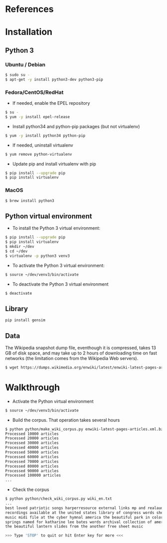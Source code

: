 
# References

# Installation

## Python 3

### Ubuntu / Debian
```bash
$ sudo su -
$ apt-get -y install python3-dev python3-pip
```

### Fedora/CentOS/RedHat
* If needed, enable the EPEL repository
```bash
$ su -
$ yum -y install epel-release
```
* Install python34 and python-pip packages (but not virtualenv)
```bash
$ yum -y install python34 python-pip
```
* If needed, uninstall virtualenv
```bash
$ yum remove python-virtualenv
```
* Update pip and install virtualenv with pip
```bash
$ pip install --upgrade pip
$ pip install virtualenv
```

### MacOS
```bash
$ brew install python3
```

## Python virtual environment
* To install the Python 3 virtual environment:
```bash
$ pip install --upgrade pip
$ pip install virtualenv
$ mkdir ~/dev
$ cd ~/dev
$ virtualenv -p python3 venv3
```
* To activate the Python 3 virtual environment:
```bash
$ source ~/dev/venv3/bin/activate
```
* To deactivate the Python 3 virtual environment
```bash
$ deactivate
```

## Library 
```bash
pip install gensim
```

## Data
The Wikipedia snapshot dump file, eventhough it is compressed, takes 13 GB of disk space,
and may take up to 2 hours of downloading time on fast networks (the limitation comes
from the Wikipedia Web servers).
```bash
$ wget https://dumps.wikimedia.org/enwiki/latest/enwiki-latest-pages-articles.xml.bz2
```

# Walkthrough
* Activate the Python virtual environment
```bash
$ source ~/dev/venv3/bin/activate
```

* Build the corpus. That operation takes several hours
```bash
$ python python/make_wiki_corpus.py enwiki-latest-pages-articles.xml.bz2 wiki_en.txt
Processed 10000 articles
Processed 20000 articles
Processed 30000 articles
Processed 40000 articles
Processed 50000 articles
Processed 60000 articles
Processed 70000 articles
Processed 80000 articles
Processed 90000 articles
Processed 100000 articles
...
```

* Check the corpus
```bash
$ python python/check_wiki_corpus.py wiki_en.txt
...
best loved patriotic songs harperresource external links mp and realaudio 
recordings available at the united states library of congress words sheet 
music midi file at the cyber hymnal america the beautiful park in colorado 
springs named for katharine lee bates words archival collection of america 
the beautiful lantern slides from the another free sheet music 

>>> Type 'STOP' to quit or hit Enter key for more <<<
```



